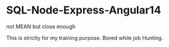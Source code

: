# SQL-Node-Express-Angular14
not MEAN but close enough

This is strictly for my training purpose. Bored while job Hunting.
